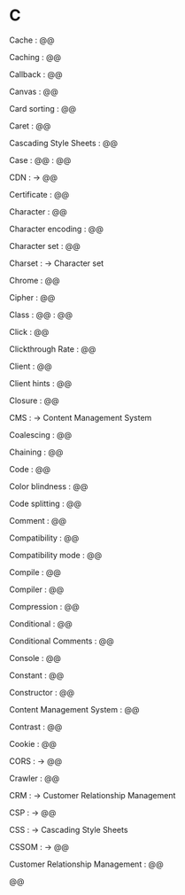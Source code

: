 # C

Cache
: @@

Caching
: @@

Callback
: @@

Canvas
: @@

Card sorting
: @@

Caret
: @@

Cascading Style Sheets
: @@

Case
: @@
: @@

CDN
: → @@

Certificate
: @@

Character
: @@

Character encoding
: @@

Character set
: @@

Charset
: → Character set

Chrome
: @@

Cipher
: @@

Class
: @@
: @@

Click
: @@

Clickthrough Rate
: @@

Client
: @@

Client hints
: @@

Closure
: @@

CMS
: → Content Management System

Coalescing
: @@

Chaining
: @@

Code
: @@

Color blindness
: @@

Code splitting
: @@

Comment
: @@

Compatibility
: @@

Compatibility mode
: @@

Compile
: @@

Compiler
: @@

Compression
: @@

Conditional
: @@

Conditional Comments
: @@

Console
: @@

Constant
: @@

Constructor
: @@

Content Management System
: @@

Contrast
: @@

Cookie
: @@

CORS
: → @@

Crawler
: @@

CRM
: → Customer Relationship Management

CSP
: → @@

CSS
: → Cascading Style Sheets

CSSOM
: → @@

Customer Relationship Management
: @@

@@